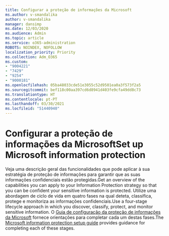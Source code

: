 ```yaml
---
title: Configurar a proteção de informações da Microsoft
ms.author: v-smandalika
author: v-smandalika
manager: dansimp
ms.date: 12/03/2020
ms.audience: Admin
ms.topic: article
ms.service: o365-administration
ROBOTS: NOINDEX, NOFOLLOW
localization_priority: Priority
ms.collection: Adm_O365
ms.custom:
- "9004221"
- "7429"
- "9254"
- "9000181"
ms.openlocfilehash: 05ba48033cde51e3055c52d9501ea0a3f573f2a5
ms.sourcegitcommit: bef118c00aa397cd6d8941d403fe9cfa49dd8c73
ms.translationtype: HT
ms.contentlocale: pt-PT
ms.lasthandoff: 03/30/2021
ms.locfileid: "51440940"
---
```

# <a name="set-up-microsoft-information-protection"></a><span data-ttu-id="81c40-102">Configurar a proteção de informações da Microsoft</span><span class="sxs-lookup"><span data-stu-id="81c40-102">Set up Microsoft information protection</span></span>

<span data-ttu-id="81c40-103">Veja uma descrição geral das funcionalidades que pode aplicar à sua estratégia de proteção de informações para garantir que as suas informações confidenciais estão protegidas.</span><span class="sxs-lookup"><span data-stu-id="81c40-103">Get an overview of the capabilities you can apply to your Information Protection strategy so that you can be confident your sensitive information is protected.</span></span> <span data-ttu-id="81c40-104">Utilize uma abordagem de ciclo de vida em quatro fases na qual deteta, classifica, protege e monitoriza as informações confidenciais.</span><span class="sxs-lookup"><span data-stu-id="81c40-104">Use a four-stage lifecycle approach in which you discover, classify, protect, and monitor sensitive information.</span></span> <span data-ttu-id="81c40-105">O [Guia de configuração da proteção de informações da Microsoft](https://go.microsoft.com/fwlink/?linkid=2146619) fornece orientações para completar cada um destas fases.</span><span class="sxs-lookup"><span data-stu-id="81c40-105">The [Microsoft information protection setup guide](https://go.microsoft.com/fwlink/?linkid=2146619) provides guidance for completing each of these stages.</span></span>
